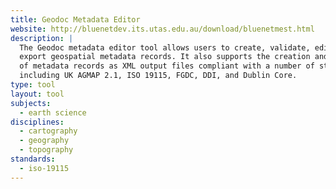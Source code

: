 ```yaml
---
title: Geodoc Metadata Editor
website: http://bluenetdev.its.utas.edu.au/download/bluenetmest.html
description: | 
  The Geodoc metadata editor tool allows users to create, validate, edit and
  export geospatial metadata records. It also supports the creation and export
  of metadata records as XML output files compliant with a number of standards,
  including UK AGMAP 2.1, ISO 19115, FGDC, DDI, and Dublin Core.
type: tool
layout: tool
subjects:
  - earth science
disciplines:
  - cartography
  - geography
  - topography
standards:
  - iso-19115
---
```

